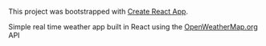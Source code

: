 This project was bootstrapped with [Create React App](https://github.com/facebook/create-react-app).

Simple real time weather app built in React using the [OpenWeatherMap.org](https://openweathermap.org/api) API
